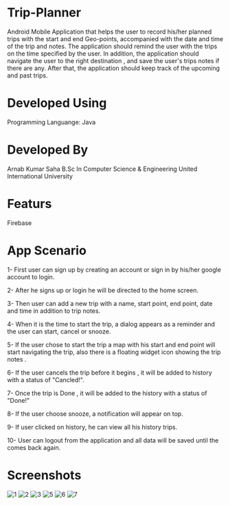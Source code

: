 # Trip-Planner

Android Mobile Application that helps the user to record his/her planned trips with the start and end Geo-points, accompanied with the date and time of the trip and notes. The application should remind the user with the trips on the time specified by the user. In addition, the application should navigate the user to the right destination , and save the user's trips notes if there are any. After that, the application should keep track of the upcoming and past trips.

# Developed Using
  Programming Languange: Java
  
# Developed By
  Arnab Kumar Saha
  B.Sc In Computer Science & Engineering
  United International University

# Featurs 
  Firebase

# App Scenario

1- First user can sign up by creating an account or sign in by his/her google account to login.

2- After he signs up or login he will be directed to the home screen.

3- Then user can add a new trip with a name, start point, end point, date and time in addition to trip notes.

4- When it is the time to start the trip, a dialog appears as a reminder and the user can start, cancel or snooze.

5- If the user chose to start the trip a map with his start and end point will start navigating the trip, also there is a floating widget icon showing the trip notes .

6- If the user cancels the trip before it begins , it will be added to history with a status of "Cancled!".

7- Once the trip is Done , it will be added to the history with a status of "Done!"

8- If the user choose snooze, a notification will appear on top.

9- If user clicked on history, he can view all his history trips.

10- User can logout from the application and all data will be saved until the comes back again.

# Screenshots

![1](https://user-images.githubusercontent.com/28153729/171981420-774f8df7-ab9b-4af8-be6a-f8bda67c0eba.png)
![2](https://user-images.githubusercontent.com/28153729/171981422-d6554074-acfc-4ef2-afe1-3bfe62e69fd6.png)
![3](https://user-images.githubusercontent.com/28153729/171981423-a2acf16b-fc0a-4cc9-8da0-5fa289d60a1d.png)
![5](https://user-images.githubusercontent.com/28153729/171981415-cea57db7-9ba4-4524-8fd2-365a126423d3.png)
![6](https://user-images.githubusercontent.com/28153729/171981418-55d50a9c-0d0b-4aad-b9de-09c04e51c237.png)
![7](https://user-images.githubusercontent.com/28153729/171981419-a45a9150-c410-417c-8172-3b56885d0d00.png)


